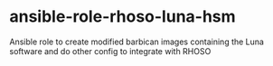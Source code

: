 # ansible-role-rhoso-luna-hsm
Ansible role to create modified barbican images containing the Luna software and do other config to integrate with RHOSO
